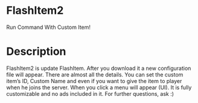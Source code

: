 # FlashItem2
 Run Command With Custom Item!
 
 # Description
 FlashItem2 is update FlashItem. After you download it a new configuration file will appear. There are almost all the details. You can set the custom item’s ID, Custom Name and even if you want to give the item to player when he joins the server. When you click a menu will appear (UI). It is fully customizable and no ads included in it. For further questions, ask :)
